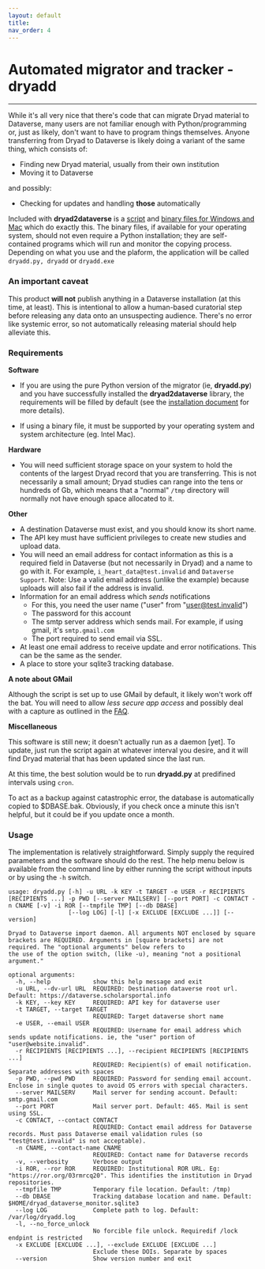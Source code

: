 ```yaml
---
layout: default
title:  
nav_order: 4
---
```


# Automated migrator and tracker - dryadd

---

While it's all very nice that there's code that can migrate Dryad material to Dataverse, many users are not familiar enough with Python/programming or, just as likely, don't want to have to program things themselves. Anyone transferring from Dryad to Dataverse is likely doing a variant of the same thing, which consists of:

* Finding new Dryad material, usually from their own institution
* Moving it to Dataverse

and possibly: 

* Checking for updates and handling **those** automatically

Included with **dryad2dataverse** is a [script](https://github.com/ubc-library-rc/dryad2dataverse/blob/master/scripts/dryadd.py) and [binary files for Windows and Mac](https://github.com/ubc-library-rc/dryad2dataverse/tree/master/binaries) which do exactly this. The binary files, if available for your operating system, should not even require a Python installation; they are self-contained programs which will run and monitor the copying process. Depending on what you use and the plaform, the application will be called `dryadd.py, dryadd` or `dryadd.exe`

### An important caveat

This product **will not** publish anything in a Dataverse installation (at this time, at least). This is intentional to allow a human-based curatorial step before releasing any data onto an unsuspecting audience. There's no error like systemic error, so not automatically releasing material should help alleviate this.

### Requirements

**Software**

* If you are using the pure Python version of the migrator (ie, **dryadd.py**) and you have successfully installed the **dryad2dataverse** library, the requirements will be filled by default (see the [installation document](installation.md) for more details).

* If using a binary file, it must be supported by your operating system and system architecture (eg. Intel Mac).

**Hardware**

* You will need sufficient storage space on your system to hold the contents of the largest Dryad record that you are transferring. This is not necessarily a small amount; Dryad studies can range into the tens or hundreds of Gb, which means that a "normal" `/tmp` directory will normally not have enough space allocated to it.

**Other**

* A destination Dataverse must exist, and you should know its short name.
* The API key must have sufficient privileges to create new studies and upload data.
* You will need an email address for contact information as this is a required field in Dataverse (but not necessarily in Dryad) and a name to go with it. For example, `i_heart_data@test.invalid` and `Dataverse Support`. Note: Use a valid email address (unlike the example) because uploads will also fail if the address is invalid.
* Information for an email address which *sends* notifications
	* For this, you need the user name ("user" from "user@test.invalid")
	* The password for this account
	* The smtp server address which sends mail. For example, if using gmail, it's `smtp.gmail.com`
	* The port required to send email via SSL.
* At least one email address to receive update and error notifications. This can be the same as the sender.
* A place to store your sqlite3 tracking database.

**A note about GMail**

Although the script is set up to use GMail by default, it likely won't work off the bat. You will need to allow _less secure app access_ and possibly deal with a capture as outlined in the [FAQ](faq.md).


**Miscellaneous**

This software is still new; it doesn't actually run as a daemon [yet]. To update, just run the script again at whatever interval you desire, and it will find Dryad material that has been updated since the last run.

At this time, the best solution would be to run **dryadd.py** at predifined intervals using `cron`.

To act as a backup against catastrophic error, the database is automatically copied to $DBASE.bak. Obviously, if you check once a minute this isn't helpful, but it could be if you update once a month.


### Usage

The implementation is relatively straightforward. Simply supply the required parameters and the software should do the rest. The help menu below is available from the command line by either running the script without inputs or by using the `-h` switch.


```
usage: dryadd.py [-h] -u URL -k KEY -t TARGET -e USER -r RECIPIENTS [RECIPIENTS ...] -p PWD [--server MAILSERV] [--port PORT] -c CONTACT -n CNAME [-v] -i ROR [--tmpfile TMP] [--db DBASE]
                 [--log LOG] [-l] [-x EXCLUDE [EXCLUDE ...]] [--version]

Dryad to Dataverse import daemon. All arguments NOT enclosed by square brackets are REQUIRED. Arguments in [square brackets] are not required. The "optional arguments" below refers to
the use of the option switch, (like -u), meaning "not a positional argument."

optional arguments:
  -h, --help            show this help message and exit
  -u URL, --dv-url URL  REQUIRED: Destination dataverse root url. Default: https://dataverse.scholarsportal.info
  -k KEY, --key KEY     REQUIRED: API key for dataverse user
  -t TARGET, --target TARGET
                        REQUIRED: Target dataverse short name
  -e USER, --email USER
                        REQUIRED: Username for email address which sends update notifications. ie, the "user" portion of "user@website.invalid".
  -r RECIPIENTS [RECIPIENTS ...], --recipient RECIPIENTS [RECIPIENTS ...]
                        REQUIRED: Recipient(s) of email notification. Separate addresses with spaces
  -p PWD, --pwd PWD     REQUIRED: Password for sending email account. Enclose in single quotes to avoid OS errors with special characters.
  --server MAILSERV     Mail server for sending account. Default: smtp.gmail.com
  --port PORT           Mail server port. Default: 465. Mail is sent using SSL.
  -c CONTACT, --contact CONTACT
                        REQUIRED: Contact email address for Dataverse records. Must pass Dataverse email validation rules (so "test@test.invalid" is not acceptable).
  -n CNAME, --contact-name CNAME
                        REQUIRED: Contact name for Dataverse records
  -v, --verbosity       Verbose output
  -i ROR, --ror ROR     REQUIRED: Institutional ROR URL. Eg: "https://ror.org/03rmrcq20". This identifies the institution in Dryad repositories.
  --tmpfile TMP         Temporary file location. Default: /tmp)
  --db DBASE            Tracking database location and name. Default: $HOME/dryad_dataverse_monitor.sqlite3
  --log LOG             Complete path to log. Default: /var/log/dryadd.log
  -l, --no_force_unlock
                        No forcible file unlock. Requiredif /lock endpint is restricted
  -x EXCLUDE [EXCLUDE ...], --exclude EXCLUDE [EXCLUDE ...]
                        Exclude these DOIs. Separate by spaces
  --version             Show version number and exit
```
